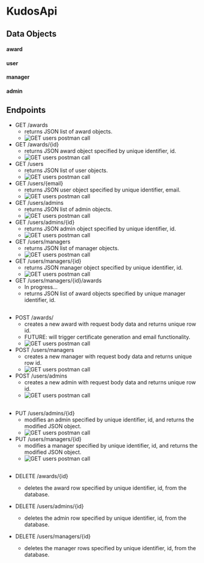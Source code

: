 # KudosApi
## Data Objects
#### award
#### user
#### manager
#### admin
## Endpoints
- GET /awards
    - returns JSON list of award objects.
    - ![GET users postman call](documentation/images/postmen/GETAwards.PNG)
- GET /awards/{id}
    - returns JSON award object specified by unique identifier, id.
    - ![GET users postman call](documentation/images/postmen/GETAward.PNG)
- GET /users
    - returns JSON list of user objects.
    - ![GET users postman call](documentation/images/postmen/GETUsers.PNG)
- GET /users/{email}
    - returns JSON user object specified by unique identifier, email.
    - ![GET users postman call](documentation/images/postmen/GETUser.PNG)
- GET /users/admins
    - returns JSON list of admin objects.
    - ![GET users postman call](documentation/images/postmen/GETAdmins.PNG)
- GET /users/admins/{id}
    - returns JSON admin object specified by unique identifier, id.
    - ![GET users postman call](documentation/images/postmen/GETAdmin.PNG)
- GET /users/managers
    - returns JSON list of manager objects.
    - ![GET users postman call](documentation/images/postmen/GETManagers.PNG)
- GET /users/managers/{id}
    - returns JSON manager object specified by unique identifier, id.
    - ![GET users postman call](documentation/images/postmen/GETManager.PNG)
- GET /users/managers/{id}/awards
    - In progress...
    - returns JSON list of award objects specified by unique manager identifier, id.
##
- POST /awards/
    - creates a new award with request body data and returns unique row id.
    - FUTURE: will trigger certificate generation and email functionality.
    - ![GET users postman call](documentation/images/postmen/POSTAward.PNG) 
- POST /users/managers
    - creates a new manager with request body data and returns unique row id.
    - ![GET users postman call](documentation/images/postmen/POSTManager.PNG)
- POST /users/admins
    - creates a new admin with request body data and returns unique row id.
    - ![GET users postman call](documentation/images/postmen/POSTAdmin.PNG)
##
- PUT /users/admins/{id}
    - modifies an admin specified by unique identifier, id, and returns the modified JSON object.
    - ![GET users postman call](documentation/images/postmen/PUTAdmin.PNG)
- PUT /users/managers/{id}
    - modifies a manager specified by unique identifier, id, and returns the modified JSON object.
    - ![GET users postman call](documentation/images/postmen/PUTManager.PNG)
##
- DELETE /awards/{id}
    - deletes the award row specified by unique identifier, id, from the database.
    
- DELETE /users/admins/{id}
    - deletes the admin row specified by unique identifier, id, from the database.
    
- DELETE /users/managers/{id}
    - deletes the manager rows specified by unique identifier, id, from the database.
    